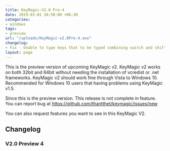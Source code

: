 ```yaml
---
title: KeyMagic-V2.0 Pre-4
date: 2019-03-01 16:50:00 +06:30
categories:
- windows
tags:
- preview
url: "/uploads/KeyMagic-v2.0Pre-4.exe"
changelog:
- Fix - Unable to type keys that to be typed combining switch and shift
layout: page
---
```


This is the preview version of upcoming KeyMagic v2.
KeyMagic v2 works on both 32bit and 64bit without needing the installation of vcredist or .net frameworks.
KeyMagic v2 should work fine through Vista to Windows 10.
Recommended for Windows 10 users that having problems using KeyMagic v1.5.

Since this is the preview version. This release is not complete in feature. You can report bug at https://github.com/thantthet/keymagic/issues/new

You can also request features you want to see in this KeyMagic V2.

## Changelog
### V2.0 Preview 4